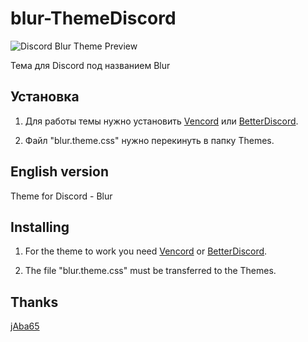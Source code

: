# blur-ThemeDiscord
![Discord Blur Theme Preview](https://so1ta.github.io/Images/blur-theme.gif)

Тема для Discord под названием Blur

## Установка

1. Для работы темы нужно установить [Vencord](https://vencord.dev/) или [BetterDiscord](https://betterdiscord.app/themes).

2. Файл "blur.theme.css" нужно перекинуть в папку Themes.

## English version

Theme for Discord - Blur

## Installing

1. For the theme to work you need [Vencord](https://vencord.dev/) or [BetterDiscord](https://betterdiscord.app/themes).

2. The file "blur.theme.css" must be transferred to the Themes.

## Thanks

[jAba65](https://github.com/jAba65)

